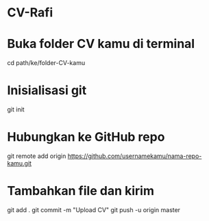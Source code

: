 # CV-Rafi
# Buka folder CV kamu di terminal
cd path/ke/folder-CV-kamu

# Inisialisasi git
git init

# Hubungkan ke GitHub repo
git remote add origin https://github.com/usernamekamu/nama-repo-kamu.git

# Tambahkan file dan kirim
git add .
git commit -m "Upload CV"
git push -u origin master
